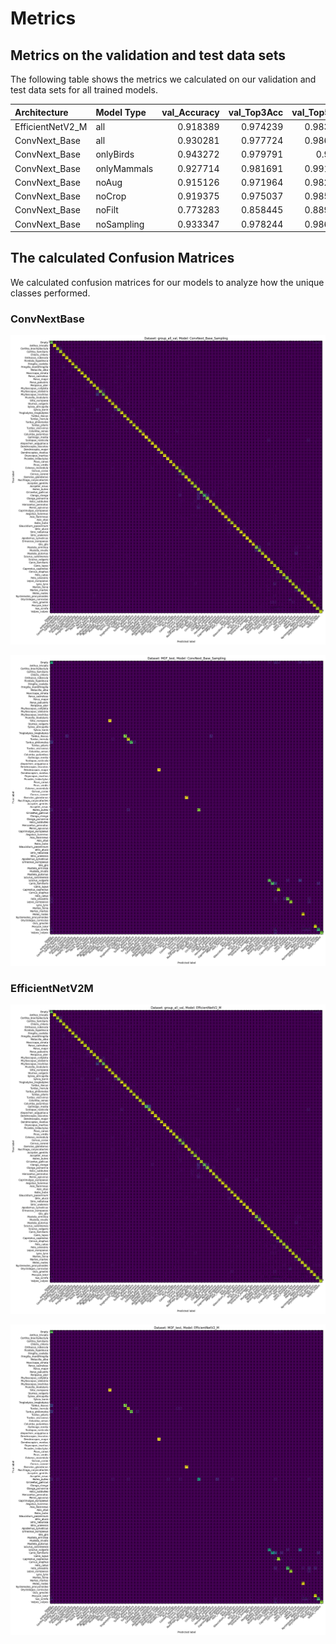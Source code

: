 # Metrics

## Metrics on the validation and test data sets

The following table shows the metrics we calculated on our validation and test data sets for all trained models.

| Architecture     | Model Type  | val_Accuracy | val_Top3Acc | val_Top5Acc |  val_mAP |  val_mCA |  val_mF1 | test_Accuracy | test_Top3Acc | test_Top5Acc | test_mAP | test_mCA | test_mF1 |
|:-----------------|:------------|-------------:|------------:|------------:|---------:|---------:|---------:|--------------:|-------------:|-------------:|---------:|---------:|---------:|
| EfficientNetV2_M | all         |     0.918389 |    0.974239 |    0.983732 | 0.964226 | 0.998166 | 0.920571 |      0.84421  |     0.940717 |     0.966452 | 0.927425 | 0.996499 | 0.693079 |
| ConvNext_Base    | all         |     0.930281 |    0.977724 |    0.986229 | 0.968918 | 0.998433 | 0.930185 |      0.842371 |     0.944393 |     0.971967 | 0.938788 | 0.996458 | 0.76217  |
| ConvNext_Base    | onlyBirds   |     0.943272 |    0.979791 |    0.9864   | 0.975206 | 0.998227 | 0.938642 |      0.922449 |     0.95102  |     0.967347 | 0.985448 | 0.997577 | 0.916854 |
| ConvNext_Base    | onlyMammals |     0.927714 |    0.981691 |    0.991652 | 0.971217 | 0.99444  | 0.925608 |      0.860747 |     0.948569 |     0.972829 | 0.936621 | 0.989288 | 0.562767 |
| ConvNext_Base    | noAug       |     0.915126 |    0.971964 |    0.982644 | 0.957103 | 0.998093 | 0.912969 |      0.806066 |     0.926011 |     0.960018 | 0.938645 | 0.995642 | 0.799195 |
| ConvNext_Base    | noCrop      |     0.919375 |    0.975037 |    0.985155 | 0.960811 | 0.998188 | 0.912479 |      0.771272 |     0.875572 |     0.905764 | 0.755943 | 0.99486  | 0.787209 |
| ConvNext_Base    | noFilt      |     0.773283 |    0.858445 |    0.889936 | 0.861310  | 0.994905 | 0.80002  |      0.542779 |     0.723622 |     0.789723 | 0.834606 | 0.989725 | 0.363544 |
| ConvNext_Base    | noSampling  |     0.933347 |    0.978244 |    0.986155 | 0.956749 | 0.998502 | 0.911432 |      0.903033 |     0.973346 |     0.982996 | 0.950346 | 0.997821 | 0.854996 |


## The calculated Confusion Matrices

We calculated confusion matrices for our models to analyze how the unique classes performed.

### ConvNextBase

![Confusion Matrix for ConvNextBase on the Validation Data](./ConfMatrix_ConvNextBase_Sampling_val.png)

![Confusion Matrix for ConvNextBase on the Test Data](./ConfMatrix_ConvNextBase_Sampling_test.png)


### EfficientNetV2M

![Confusion Matrix for EfficientNetV2M on the Validation Data](./ConfMatrix_EfficientNetV2M_val.png)

![Confusion Matrix for EfficientNetV2M on the Test Data](./ConfMatrix_EfficientNetV2M_test.png)